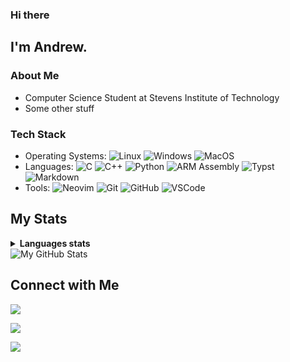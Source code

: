 ### Hi there

## I'm Andrew.

### About Me

- Computer Science Student at Stevens Institute of Technology
- Some other stuff

### Tech Stack
- Operating Systems:
    ![Linux](https://img.shields.io/badge/-Linux-333333?style=flat&logo=linux)
    ![Windows](https://img.shields.io/badge/-Windows-333333?style=flat&logo=windows)
    ![MacOS](https://img.shields.io/badge/-MacOS-333333?style=flat&logo=macos)
- Languages:
    ![C](https://img.shields.io/badge/-C-333333?style=flat&logo=c)
    ![C++](https://img.shields.io/badge/-C++-blue?logo=cplusplus)
    ![Python](https://img.shields.io/badge/-Python-333333?style=flat&logo=python)
    ![ARM Assembly](https://img.shields.io/badge/-ARM_Assembly-333333?style=flat&logo=ARM)
    ![Typst](https://img.shields.io/badge/-Typst-333333?style=flat&logo=Typst)
    ![Markdown](https://img.shields.io/badge/-Markdown-333333?style=flat&logo=markdown)
- Tools:
    ![Neovim](https://img.shields.io/badge/-Neovim-333333?style=flat&logo=neovim)
    ![Git](https://img.shields.io/badge/-Git-333333?style=flat&logo=git)
    ![GitHub](https://img.shields.io/badge/-GitHub-333333?style=flat&logo=github)
    ![VSCode](https://img.shields.io/badge/-VSCode-333333?style=flat&logo=visual-studio-code)

## My Stats
<details>
  <summary><b>Languages stats</b></summary>
  <br/>
  <picture align="left">
    <source media="(prefers-color-scheme: dark)" srcset="https://github-profile-summary-cards.vercel.app/api/cards/repos-per-language?username=aschombe&theme=nord_dark">
    <source media="(prefers-color-scheme: light)"srcset="https://github-profile-summary-cards.vercel.app/api/cards/repos-per-language?username=aschombe&theme=nord_bright">
    <img alt="Repos per language" src="https://github-profile-summary-cards.vercel.app/api/cards/repos-per-language?username=aschombe&theme=nord_dark">
  </picture>
  <picture align="right">
    <source media="(prefers-color-scheme: dark)" srcset="https://github-profile-summary-cards.vercel.app/api/cards/most-commit-language?username=aschombe&theme=nord_dark">
    <source media="(prefers-color-scheme: light)"srcset="https://github-profile-summary-cards.vercel.app/api/cards/most-commit-language?username=aschombe&theme=nord_bright">
    <img alt="Most commit languages" src="https://github-profile-summary-cards.vercel.app/api/cards/most-commit-language?username=aschombe&theme=nord_dark">
  </picture>
</details>

<picture>
  <source media="(prefers-color-scheme: dark)" srcset="https://github-profile-summary-cards.vercel.app/api/cards/profile-details?username=aschombe&theme=nord_dark">
  <source media="(prefers-color-scheme: light)"srcset="https://github-profile-summary-cards.vercel.app/api/cards/profile-details?username=aschombe&theme=nord_bright">
  <img alt="My GitHub Stats" src="https://github-profile-summary-cards.vercel.app/api/cards/profile-details?username=aschombe&theme=nord_dark">
</picture>

## Connect with Me

<a href="https://aschombe.github.io"><img src="https://img.shields.io/badge/-aschombe.github.io-333333?style=flat-square&logo=Firefox&logoColor=black"/></a>
<!-- linked in shields io for next one -->
<a href="https://www.linkedin.com/in/andrew-schomber/"><img src="https://img.shields.io/badge/-LinkedIn-333333?style=flat-square&logo=linkedin"/></a>
<!-- <a href="https://www.linkedin.com/in/andrew-schomber/"><img src="https://img.shields.io/badge/-Andrew%20Schomber-0077B5?style=flat-square&logo=Linkedin&logoColor=white"/></a> -->
<a href="mailto:aschombe@stevens.edu"><img src="https://img.shields.io/badge/-aschombe@stevens.edu-333333?style=flat-square&logo=Gmail"/></a>